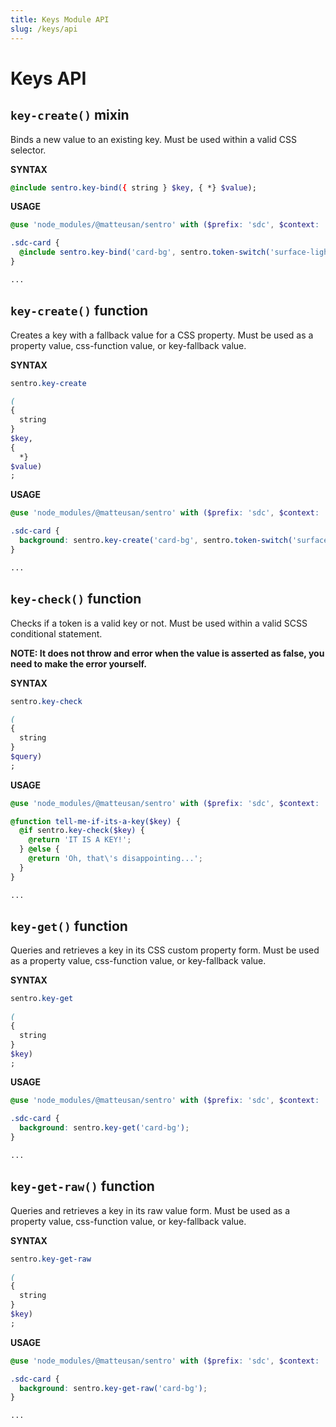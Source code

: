 ```yaml
---
title: Keys Module API
slug: /keys/api
---
```


# Keys API

## `key-create()` mixin

Binds a new value to an existing key. Must be used within a valid CSS selector.

**SYNTAX**

```scss
@include sentro.key-bind({ string } $key, { *} $value);
```

**USAGE**

```scss
@use 'node_modules/@matteusan/sentro' with ($prefix: 'sdc', $context: 'token');

.sdc-card {
  @include sentro.key-bind('card-bg', sentro.token-switch('surface-light'));
}

...
```

## `key-create()` function

Creates a key with a fallback value for a CSS property. Must be used as a property value, css-function value, or
key-fallback value.

**SYNTAX**

```scss
sentro.key-create

(
{
  string
}
$key,
{
  *}
$value)
;
```

**USAGE**

```scss
@use 'node_modules/@matteusan/sentro' with ($prefix: 'sdc', $context: 'token');

.sdc-card {
  background: sentro.key-create('card-bg', sentro.token-switch('surface-light'));
}

...
```

## `key-check()` function

Checks if a token is a valid key or not. Must be used within a valid SCSS conditional statement.

**NOTE: It does not throw and error when the value is asserted as false, you need to make the error yourself.**

**SYNTAX**

```scss
sentro.key-check

(
{
  string
}
$query)
;
```

**USAGE**

```scss
@use 'node_modules/@matteusan/sentro' with ($prefix: 'sdc', $context: 'token');

@function tell-me-if-its-a-key($key) {
  @if sentro.key-check($key) {
    @return 'IT IS A KEY!';
  } @else {
    @return 'Oh, that\'s disappointing...';
  }
}

...
```

## `key-get()` function

Queries and retrieves a key in its CSS custom property form. Must be used as a property value, css-function value, or
key-fallback value.

**SYNTAX**

```scss
sentro.key-get

(
{
  string
}
$key)
;
```

**USAGE**

```scss
@use 'node_modules/@matteusan/sentro' with ($prefix: 'sdc', $context: 'token');

.sdc-card {
  background: sentro.key-get('card-bg');
}

...
```

## `key-get-raw()` function

Queries and retrieves a key in its raw value form. Must be used as a property value, css-function value, or key-fallback
value.

**SYNTAX**

```scss
sentro.key-get-raw

(
{
  string
}
$key)
;
```

**USAGE**

```scss
@use 'node_modules/@matteusan/sentro' with ($prefix: 'sdc', $context: 'token');

.sdc-card {
  background: sentro.key-get-raw('card-bg');
}

...
```